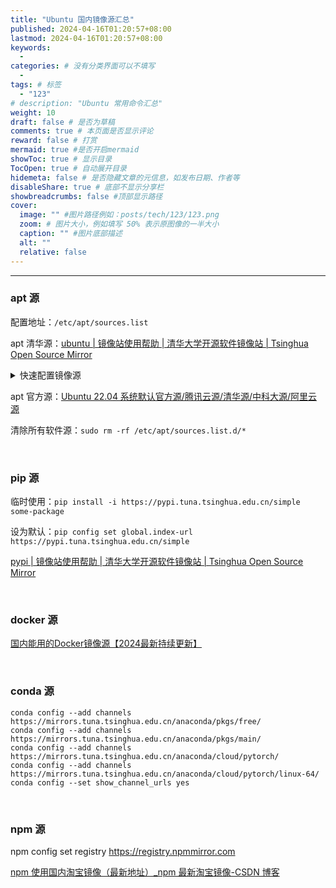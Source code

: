 ```yaml
---
title: "Ubuntu 国内镜像源汇总"
published: 2024-04-16T01:20:57+08:00
lastmod: 2024-04-16T01:20:57+08:00
keywords:
  -
categories: # 没有分类界面可以不填写
  -
tags: # 标签
  - "123"
# description: "Ubuntu 常用命令汇总"
weight: 10
draft: false # 是否为草稿
comments: true # 本页面是否显示评论
reward: false # 打赏
mermaid: true #是否开启mermaid
showToc: true # 显示目录
TocOpen: true # 自动展开目录
hidemeta: false # 是否隐藏文章的元信息，如发布日期、作者等
disableShare: true # 底部不显示分享栏
showbreadcrumbs: false #顶部显示路径
cover:
  image: "" #图片路径例如：posts/tech/123/123.png
  zoom: # 图片大小，例如填写 50% 表示原图像的一半大小
  caption: "" #图片底部描述
  alt: ""
  relative: false
---
```



---

### apt 源

配置地址：`/etc/apt/sources.list`

apt 清华源：[ubuntu | 镜像站使用帮助 | 清华大学开源软件镜像站 | Tsinghua Open Source Mirror](https://mirrors.tuna.tsinghua.edu.cn/help/ubuntu/)

<details>
<summary>快速配置镜像源</summary>

1. Ubuntu 20.04 LTS

```shell
sudo sh -c 'echo "deb https://mirrors.tuna.tsinghua.edu.cn/ubuntu/ focal main restricted universe multiverse
deb https://mirrors.tuna.tsinghua.edu.cn/ubuntu/ focal-updates main restricted universe multiverse
deb https://mirrors.tuna.tsinghua.edu.cn/ubuntu/ focal-backports main restricted universe multiverse
deb http://security.ubuntu.com/ubuntu/ focal-security main restricted universe multiverse" > /etc/apt/sources.list'
```

2. Ubuntu 22.04 LTS

```shell
sudo sh -c 'echo "deb https://mirrors.tuna.tsinghua.edu.cn/ubuntu/ jammy main restricted universe multiverse
deb https://mirrors.tuna.tsinghua.edu.cn/ubuntu/ jammy-updates main restricted universe multiverse
deb https://mirrors.tuna.tsinghua.edu.cn/ubuntu/ jammy-backports main restricted universe multiverse
deb http://security.ubuntu.com/ubuntu/ jammy-security main restricted universe multiverse" > /etc/apt/sources.list'
```

</details>

apt 官方源：[Ubuntu 22.04 系统默认官方源/腾讯云源/清华源/中科大源/阿里云源](https://wph.im/213.html)

清除所有软件源：`sudo rm -rf /etc/apt/sources.list.d/*`

<br>

### pip 源

临时使用：`pip install -i https://pypi.tuna.tsinghua.edu.cn/simple some-package`

设为默认：`pip config set global.index-url https://pypi.tuna.tsinghua.edu.cn/simple`

[pypi | 镜像站使用帮助 | 清华大学开源软件镜像站 | Tsinghua Open Source Mirror](https://mirrors.tuna.tsinghua.edu.cn/help/pypi/)

<br>

### docker 源

[国内能用的Docker镜像源【2024最新持续更新】](https://blog.csdn.net/u014390502/article/details/143472743)

<br>

### conda 源

```shell
conda config --add channels https://mirrors.tuna.tsinghua.edu.cn/anaconda/pkgs/free/
conda config --add channels https://mirrors.tuna.tsinghua.edu.cn/anaconda/pkgs/main/
conda config --add channels https://mirrors.tuna.tsinghua.edu.cn/anaconda/cloud/pytorch/
conda config --add channels https://mirrors.tuna.tsinghua.edu.cn/anaconda/cloud/pytorch/linux-64/
conda config --set show_channel_urls yes
```

<br>

### npm 源

npm config set registry https://registry.npmmirror.com

[npm 使用国内淘宝镜像（最新地址）\_npm 最新淘宝镜像-CSDN 博客](https://blog.csdn.net/chaoPerson/article/details/136121885)

<br>
